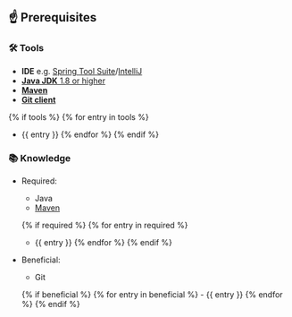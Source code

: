 ## ☝️ Prerequisites

### 🛠️ Tools

- **IDE** e.g. [Spring Tool Suite](https://spring.io/tools)/[IntelliJ](https://www.jetbrains.com/idea/download/)
- [**Java JDK** 1.8 or higher](https://sap.github.io/SapMachine/#download)
- [**Maven**](https://maven.apache.org/)
- [**Git client**](https://git-scm.com/book/en/v2/Getting-Started-Installing-Git)

{% if tools %}
{% for entry in tools %}
  - {{ entry }}
{% endfor %}
{% endif %}

### 📚 Knowledge

- Required:

    - Java
    - [Maven](https://maven.apache.org/)

  {% if required %}
  {% for entry in required %}
    - {{ entry }}
  {% endfor %}
  {% endif %}

- Beneficial:
   
    - Git

    {% if beneficial %}
    {% for entry in beneficial %}
      - {{ entry }}
    {% endfor %}
    {% endif %}
